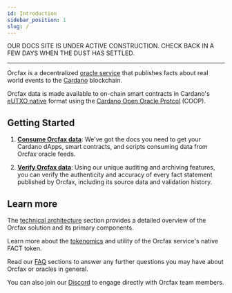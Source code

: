 ```yaml
---
id: Introduction
sidebar_position: 1
slug: /
---
```


OUR DOCS SITE IS UNDER ACTIVE CONSTRUCTION. CHECK BACK IN A FEW DAYS WHEN THE
DUST HAS SETTLED.

--------


Orcfax is a decentralized [oracle service](oracle-basics) that publishes facts
about real world events to the [Cardano](https://cardano.org/) blockchain.

Orcfax data is made available to on-chain smart contracts in Cardano's
[eUTXO native](cardano) format using the [Cardano Open Oracle Protcol](coop)
(COOP).


## Getting Started

1. **[Consume Orcfax data](consume)**: We've got the docs you need to get your
Cardano dApps, smart contracts, and scripts consuming data from Orcfax oracle feeds.

2. **[Verify Orcfax data](verify)**: Using our unique auditing and archiving
features, you can verify the authenticity and accuracy of every fact statement published by Orcfax, including its source data and validation history.

## Learn more

The [technical architecture](solution-overview) section provides a detailed
overview of the Orcfax solution and its primary components.

Learn more about the [tokenomics](scorecard) and utility of the Orcfax
service's native FACT token.

Read our [FAQ](oracle-basics) sections to answer any further questions you may
have about Orcfax or oracles in general.

You can also join our [Discord](https://dsc.gg/orcfax) to engage directly with
Orcfax team members.
